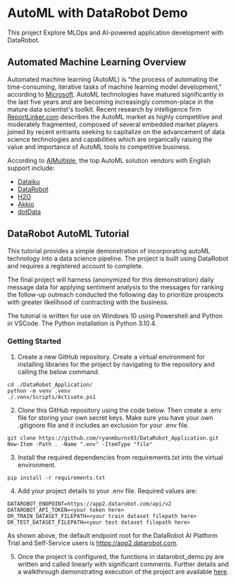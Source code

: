 # AutoML with DataRobot Demo
This project Explore MLOps and AI-powered application development with DataRobot.

## Automated Machine Learning Overview ##
Automated machine learning (AutoML) is "the process of automating the time-consuming, iterative tasks of machine learning model development," according to [Microsoft](https://docs.microsoft.com/en-us/azure/machine-learning/concept-automated-ml). AutoML technologies have matured significantly in the last five years and are becoming increasingly common-place in the mature data scientist's toolkit. Recent research by intelligence firm [ReportLinker.com](https://www.globenewswire.com/news-release/2022/05/19/2446648/0/en/Global-Automated-Machine-Learning-Market-Growth-Trends-COVID-19-Impact-and-Forecasts-2022-2027.html) describes the AutoML market as highly competitive and moderately fragmented, composed of several embedded market players joined by recent entrants seeking to capitalize on the advancement of data science technologies and capabilities which are organically raising the value and importance of AutoML tools to competitive business.

According to [AIMultiple](https://aimultiple.com/automl-software), the top AutoML solution vendors with English support include:
* [Dataiku](https://www.dataiku.com/)
* [DataRobot](https://www.datarobot.com/)
* [H2O](https://h2o.ai/)
* [Akkio](https://www.akkio.com/)
* [dotData](https://dotdata.com/)

## DataRobot AutoML Tutorial ##
This tutorial provides a simple demonstration of incorporating autoML technology into a data science pipeline. The project is built using DataRobot and requires a registered account to complete.

The final project will harness (anonymized for this demonstration) daily message data for applying sentiment analysis to the messages for ranking the follow-up outreach conducted the following day to prioritize prospects with greater likelihood of contracting with the business.

The tutorial is written for use on Windows 10 using Powershell and Python in VSCode. The Python installation is Python 3.10.4.

### Getting Started ###
1. Create a new GitHub repository. Create a virtual environment for installing libraries for the project by navigating to the repository and calling the below command.
```
cd ./DataRobot_Application/
python -m venv .venv
./.venv/Scripts/Activate.ps1
```

2. Clone this GitHub repository using the code below. Then create a .env file for storing your own secret keys. Make sure you have your own .gitignore file and it includes an exclusion for your .env file.
```
git clone https://github.com/ryanmburns93/DataRobot_Application.git
New-Item -Path . -Name ".env" -ItemType "file"
```

3. Install the required dependencies from requirements.txt into the virtual environment.
```
pip install -r requirements.txt
```

4. Add your project details to your .env file. Required values are:
```
DATAROBOT_ENDPOINT=https://app2.datarobot.com/api/v2
DATAROBOT_API_TOKEN=<your token here>
DR_TRAIN_DATASET_FILEPATH=<your train dataset filepath here>
DR_TEST_DATASET_FILEPATH=<your test dataset filepath here>
```
As shown above, the default endpoint root for the DataRobot AI Platform Trial and Self-Service users is https://app2.datarobot.com.

5. Once the project is configured, the functions in datarobot_demo.py are written and called linearly with significant comments. Further details and a walkthrough demonstrating execution of the project are available [here]().
